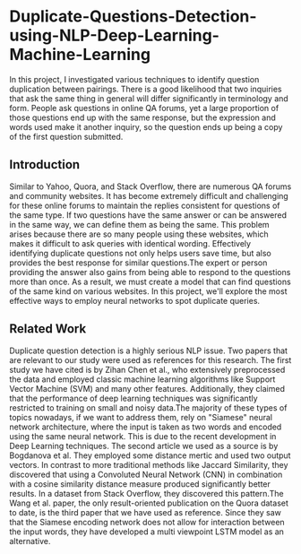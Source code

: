 # Duplicate-Questions-Detection-using-NLP-Deep-Learning-Machine-Learning
In this project, I investigated various techniques to identify question duplication between pairings. There is a good likelihood that two inquiries that ask the same thing in general will differ significantly in terminology and form. People ask questions in online QA forums, yet a large proportion of those questions end up with the same response, but the expression and words used make it another inquiry, so the question ends up being a copy of the first question submitted.
## Introduction
Similar to Yahoo, Quora, and Stack Overflow, there are numerous QA forums and community websites. It has become extremely difficult and challenging for these online forums to maintain the replies consistent for questions of the same type. If two questions have the same answer or can be answered in the same way, we can define them as being the same. This problem arises because there are so many people using these websites, which makes it difficult to ask queries with identical wording. Effectively identifying duplicate questions not only helps users save time, but also provides the best response for similar questions.The expert or person providing the answer also gains from being able to respond to the questions more than once. As a result, we must create a model that can find questions of the same kind on various websites. In this project, we'll explore the most effective ways to employ neural networks to spot duplicate queries.
## Related Work
Duplicate question detection is a highly serious NLP issue. Two papers that are relevant to our study were used as references for this research. The first study we have cited is by Zihan Chen et al., who extensively preprocessed the data and employed classic machine learning algorithms like Support Vector Machine (SVM) and many other features. Additionally, they claimed that the performance of deep learning techniques was significantly restricted to training on small and noisy data.The majority of these types of topics nowadays, if we want to address them, rely on "Siamese" neural network architecture, where the input is taken as two words and encoded using the same neural network. This is due to the recent development in Deep Learning techniques. The second article we used as a source is by Bogdanova et al. They employed some distance mertic and used two output vectors. In contrast to more traditional methods like Jaccard Similarity, they discovered that using a Convoluted Neural Network (CNN) in combination with a cosine similarity distance measure produced significantly better results. In a dataset from Stack Overflow, they discovered this pattern.The Wang et al. paper, the only result-oriented publication on the Quora dataset to date, is the third paper that we have used as reference. Since they saw that the Siamese encoding network does not allow for interaction between the input words, they have developed a multi viewpoint LSTM model as an alternative.

